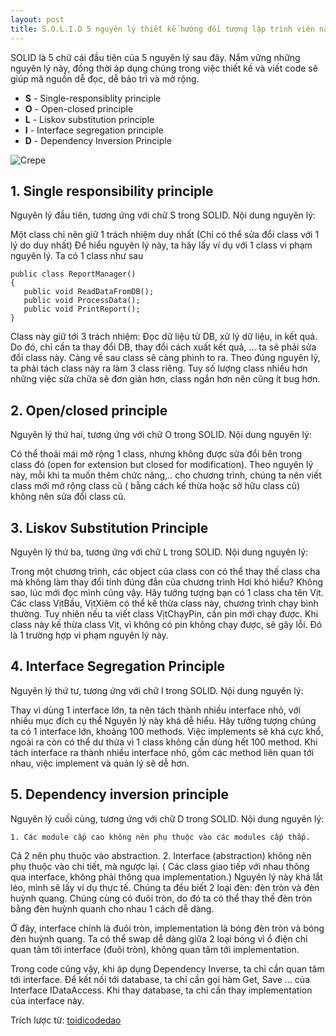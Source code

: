 ```yaml
---
layout: post
title: S.O.L.I.D 5 nguyên lý thiết kế hướng đối tượng lập trình viên nào cũng cần phải nắm
---
```


SOLID là 5 chữ cái đầu tiên của 5 nguyên lý sau đây.
Nắm vững những nguyên lý này, đồng thời áp dụng chúng trong việc thiết kế và viết code sẽ giúp mã nguồn dễ đọc, dễ bảo trì và mở rộng.

+ **S** - Single-responsiblity principle
+ **O** - Open-closed principle
+ **L** - Liskov substitution principle
+ **I** - Interface segregation principle
+ **D** - Dependency Inversion Principle

![Crepe](https://cdn.scotch.io/scotchy-uploads/2015/03/solid-object-oriented-design.jpg)

## 1. Single responsibility principle

Nguyên lý đầu tiên, tương ứng với chữ S trong SOLID. Nội dung nguyên lý:

Một class chỉ nên giữ 1 trách nhiệm duy nhất 
(Chỉ có thể sửa đổi class với 1 lý do duy nhất)
Để hiểu nguyên lý này, ta hãy lấy ví dụ với 1 class vi phạm nguyên lý. Ta có 1 class như sau

~~~
public class ReportManager()
{
   public void ReadDataFromDB();
   public void ProcessData();
   public void PrintReport();
}
~~~

Class này giữ tới 3 trách nhiệm: Đọc dữ liệu từ DB, xử lý dữ liệu, in kết quả. Do đó, chỉ cần ta thay đổi DB, thay đổi cách xuất kết quả, … ta sẽ phải sửa đổi class này. Càng về sau class sẽ càng phình to ra. Theo đúng nguyên lý, ta phải tách class này ra làm 3 class riêng. Tuy số lượng class nhiều hơn những việc sửa chữa sẽ đơn giản hơn, class ngắn hơn nên cũng ít bug hơn.

## 2. Open/closed principle

Nguyên lý thứ hai, tương ứng với chữ O trong SOLID. Nội dung nguyên lý:

Có thể thoải mái mở rộng 1 class, nhưng không được sửa đổi bên trong class đó 
(open for extension but closed for modification).
Theo nguyên lý này, mỗi khi ta muốn thêm chức năng,.. cho chương trình, chúng ta nên viết class mới mở rộng class cũ ( bằng cách kế thừa hoặc sở hữu class cũ) không nên sửa đổi class cũ.

## 3. Liskov Substitution Principle

Nguyên lý thứ ba, tương ứng với chữ L trong SOLID. Nội dung nguyên lý:

Trong một chương trình, các object của class con có thể thay thế class cha mà không làm thay đổi tính đúng đắn của chương trình
Hơi khó hiểu? Không sao, lúc mới đọc mình cũng vậy. Hãy tưởng tượng bạn có 1 class cha tên Vịt. Các class VịtBầu, VịtXiêm có thể kế thừa class này, chương trình chạy bình thường. Tuy nhiên nếu ta viết class VịtChạyPin, cần pin mới chạy được. Khi class này kế thừa class Vịt, vì không có pin không chạy được, sẽ gây lỗi. Đó là 1 trường hợp vi phạm nguyên lý này.

## 4. Interface Segregation Principle

Nguyên lý thứ tư, tương ứng với chữ I trong SOLID. Nội dung nguyên lý:

Thay vì dùng 1 interface lớn, ta nên tách thành nhiều interface nhỏ, với nhiều mục đích cụ thể
Nguyên lý này khá dễ hiểu. Hãy tưởng tượng chúng ta có 1 interface lớn, khoảng 100 methods. Việc implements sẽ khá cực khổ, ngoài ra còn có thể dư thừa vì 1 class không cần dùng hết 100 method. Khi tách interface ra thành nhiều interface nhỏ, gồm các method liên quan tới nhau, việc implement và quản lý sẽ dễ hơn.

## 5. Dependency inversion principle

Nguyên lý cuối cùng, tương ứng với chữ D trong SOLID. Nội dung nguyên lý:

	1. Các module cấp cao không nên phụ thuộc vào các modules cấp thấp. 
   Cả 2 nên phụ thuộc vào abstraction.
	2. Interface (abstraction) không nên phụ thuộc vào chi tiết, mà ngược lại.
( Các class giao tiếp với nhau thông qua interface, 
không phải thông qua implementation.)
Nguyên lý này khá lắt léo, mình sẽ lấy ví dụ thực tế. Chúng ta đều biết 2 loại đèn: đèn tròn và đèn huỳnh quang. Chúng cùng có đuôi tròn, do đó ta có thể thay thế đèn tròn bằng đèn huỳnh quanh cho nhau 1 cách dễ dàng.

Ở đây, interface chính là đuôi tròn, implementation là bóng đèn tròn và bóng đèn huỳnh quang. Ta có thể swap dễ dàng giữa 2 loại bóng vì ổ điện chỉ quan tâm tới interface (đuôi tròn), không quan tâm tới implementation.

Trong code cũng vậy, khi áp dụng Dependency Inverse, ta chỉ cần quan tâm tới interface. Để kết nối tới database, ta chỉ cần gọi hàm Get, Save … của Interface IDataAccess. Khi thay database, ta chỉ cần thay implementation của interface này.

Trích lược từ: [toidicodedao](https://toidicodedao.com/2015/03/24/solid-la-gi-ap-dung-cac-nguyen-ly-solid-de-tro-thanh-lap-trinh-vien-code-cung/)




